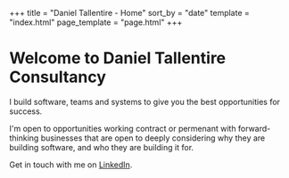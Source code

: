 +++
title = "Daniel Tallentire - Home"
sort_by = "date"
template = "index.html"
page_template = "page.html"
+++

# Welcome to Daniel Tallentire Consultancy

I build software, teams and systems to give you the best opportunities for success.

I'm open to opportunities working contract or permenant with forward-thinking businesses that are open to deeply considering why they are building software, and who they are building it for.

Get in touch with me on [LinkedIn](https://www.linkedin.com/in/danieltallentire/).